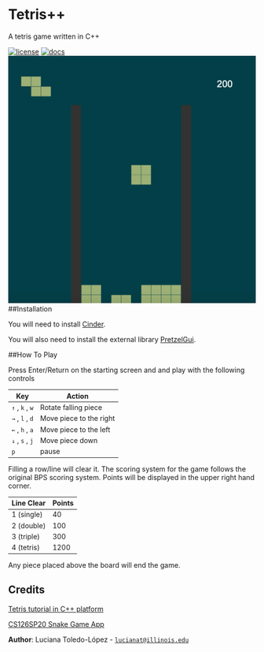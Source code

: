 # Tetris++


A tetris game written in C++

[![license](https://img.shields.io/badge/license-MIT-green)](LICENSE)
[![docs](https://img.shields.io/badge/docs-yes-brightgreen)](docs/README.md)
![](assets/tetris_screenshot.png)
##Installation

You will need to install [Cinder](https://libcinder.org/download).

You will also need to install the external library [PretzelGui](https://github.com/cwhitney/PretzelGui).


##How To Play

Press Enter/Return on the starting screen and and play with the following controls

| Key      | Action                                             |
|----------|----------------------------------------------------|
| `↑` , `k` , `w` | Rotate falling piece                        |
| `→` , `l` , `d` | Move piece to the right					    |
| `←` , `h` , `a` | Move piece to the left                      |
| `↓` , `s` , `j` | Move piece down                             |
| `p`             | pause                                       |

Filling a row/line will clear it. The scoring system for the game follows the original BPS scoring system. 
Points will be displayed in the upper right hand corner.

| Line Clear | Points                   |
|------------|--------------------------|
| 1 (single) | 40                       |
| 2 (double) | 100					    |
| 3 (triple) | 300                      |
| 4 (tetris) | 1200                     |

Any piece placed above the board will end the game.

## Credits

[Tetris tutorial in C++ platform](http://javilop.com/gamedev/tetris-tutorial-in-c-platform-independent-focused-in-game-logic-for-beginners/)

[CS126SP20 Snake Game App](https://github.com/CS126SP20/snake-ssuni2)

**Author**: Luciana Toledo-López - [`lucianat@illinois.edu`](mailto:example@illinois.edu)
